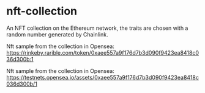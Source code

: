 # nft-collection

An NFT collection on the Ethereum network,
 the traits are chosen with a random number generated by Chainlink.

Nft sample from the collection in Opensea:
https://rinkeby.rarible.com/token/0xaee557a9f176d7b3d090f9423ea8418c036d300b:1

Nft sample from the collection in Opensea:
https://testnets.opensea.io/assets/0xaee557a9f176d7b3d090f9423ea8418c036d300b/1
